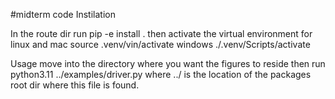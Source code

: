 #midterm code
Instilation

In the route dir run pip -e install .
then activate the virtual environment for linux and mac source .venv/vin/activate windows ./.venv/Scripts/activate

Usage
move into the directory where you want the figures to reside then run python3.11 ../examples/driver.py where ../ is the location of the packages root dir where this file is found.
